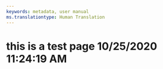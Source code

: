 ```yaml
---
keywords: metadata, user manual
ms.translationtype: Human Translation
---
```

# this is a test page 10/25/2020 11:24:19 AM
